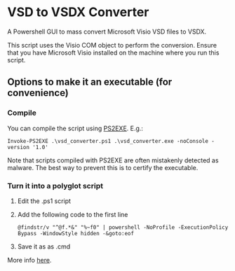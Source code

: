 # VSD to VSDX Converter
A Powershell GUI to mass convert Microsoft Visio VSD files to VSDX.

This script uses the Visio COM object to perform the conversion. Ensure that you have Microsoft Visio installed on the machine where you run this script.

## Options to make it an executable (for convenience)

### Compile
You can compile the script using [PS2EXE](https://github.com/MScholtes/PS2EXE). E.g.:

  `Invoke-PS2EXE .\vsd_converter.ps1 .\vsd_converter.exe -noConsole -version '1.0'`

Note that scripts compiled with PS2EXE are often mistakenly detected as malware. The best way to prevent this is to certify the executable.

### Turn it into a polyglot script
1. Edit the .ps1 script

1. Add the following code to the first line

    `@findstr/v "^@f.*&" "%~f0" | powershell -NoProfile -ExecutionPolicy Bypass -WindowStyle hidden -&goto:eof`

1. Save it as as .cmd

More info [here](https://stackoverflow.com/questions/2609985/how-to-run-a-powershell-script-within-a-windows-batch-file).
